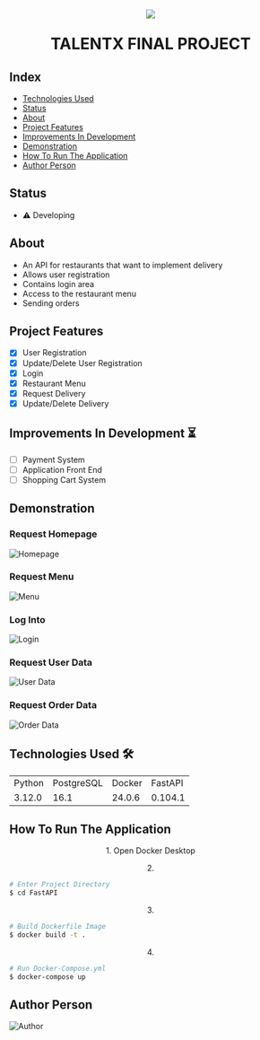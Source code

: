 <h1 align="center">
<img src="./src/assets/api_logo.png"/>
<p>TALENTX FINAL PROJECT</p>
</h1>

## Index

- <a href="#technologies"> Technologies Used </a>
- <a href="#status"> Status </a>
- <a href="#about"> About </a>
- <a href="#features"> Project Features </a>
- <a href="#improvements"> Improvements In Development </a>
- <a href="#demonstration"> Demonstration </a>
- <a href="#application"> How To Run The Application </a>
- <a href="#author"> Author Person </a>

## Status

- ⚠️ Developing

## About

- An API for restaurants that want to implement delivery
- Allows user registration
- Contains login area
- Access to the restaurant menu
- Sending orders


## Project Features

- [x] User Registration
- [x] Update/Delete User Registration
- [x] Login
- [x] Restaurant Menu
- [x] Request Delivery
- [x] Update/Delete Delivery

## Improvements In Development ⏳

- [ ] Payment System
- [ ] Application Front End
- [ ] Shopping Cart System

## Demonstration

### Request Homepage
![Homepage](./src/assets/api_homepage.png)
### Request Menu
![Menu](./src/assets/api_menu.png)
### Log Into
![Login](./src/assets/api_login.png)
### Request User Data
![User Data](./src/assets/api_user_data.png)
### Request Order Data
![Order Data](./src/assets/api_order.png)

## Technologies Used 🛠️

<table>
  <tr>
    <td>Python</td>
    <td>PostgreSQL</td>
    <td>Docker</td>
    <td>FastAPI</td>
  </tr>
  <tr>
    <td>3.12.0</td>
    <td>16.1</td>
    <td>24.0.6</td>
    <td>0.104.1</td>
  </tr>
</table>

## How To Run The Application

<p align="center">1. Open Docker Desktop</p>

<p align="center">2.</p>

```bash
# Enter Project Directory
$ cd FastAPI
```
<p align="center">3.</p>

```bash
# Build Dockerfile Image
$ docker build -t .
```
<p align="center">4.</p>

```bash
# Run Docker-Compose.yml
$ docker-compose up
```

## Author Person

![Author](./src/assets/api_author.png)
